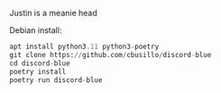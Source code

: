 Justin is a meanie head

Debian install:
```python
apt install python3.11 python3-poetry
git clone https://github.com/cbusillo/discord-blue
cd discord-blue
poetry install
poetry run discord-blue
```
